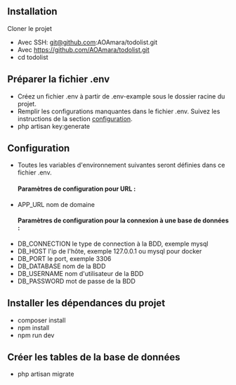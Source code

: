 ## Installation

Cloner le projet

- Avec SSH: git@github.com:AOAmara/todolist.git
- Avec https://github.com/AOAmara/todolist.git
- cd todolist

## Préparer la fichier .env

- Créez un fichier .env à partir de .env-example sous le dossier racine du projet.
- Remplir les configurations manquantes dans le fichier .env. Suivez les instructions de la
section [configuration](https://github.com/AOAmara/todolist#configuration).
- php artisan key:generate

## Configuration

- Toutes les variables d'environnement suivantes seront définies dans ce fichier .env.
    #### Paramètres de configuration pour URL :
- APP_URL nom de domaine
    #### Paramètres de configuration pour la connexion à une base de données :
- DB_CONNECTION le type de connection à la BDD, exemple mysql
- DB_HOST l'ip de l'hôte, exemple 127.0.0.1 ou mysql pour docker
- DB_PORT le port, exemple 3306
- DB_DATABASE nom de la BDD
- DB_USERNAME nom d'utilisateur de la BDD
- DB_PASSWORD mot de passe de la BDD

## Installer les dépendances du projet

- composer install
- npm install
- npm run dev

## Créer les tables de la base de données

- php artisan migrate
